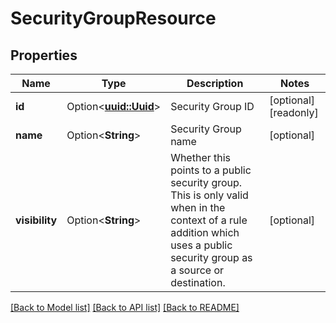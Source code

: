 # SecurityGroupResource

## Properties

Name | Type | Description | Notes
------------ | ------------- | ------------- | -------------
**id** | Option<[**uuid::Uuid**](uuid::Uuid.md)> | Security Group ID | [optional][readonly]
**name** | Option<**String**> | Security Group name | [optional]
**visibility** | Option<**String**> | Whether this points to a public security group. This is only valid when in the context of                    a rule addition which uses a public security group as a source or destination. | [optional]

[[Back to Model list]](../README.md#documentation-for-models) [[Back to API list]](../README.md#documentation-for-api-endpoints) [[Back to README]](../README.md)


